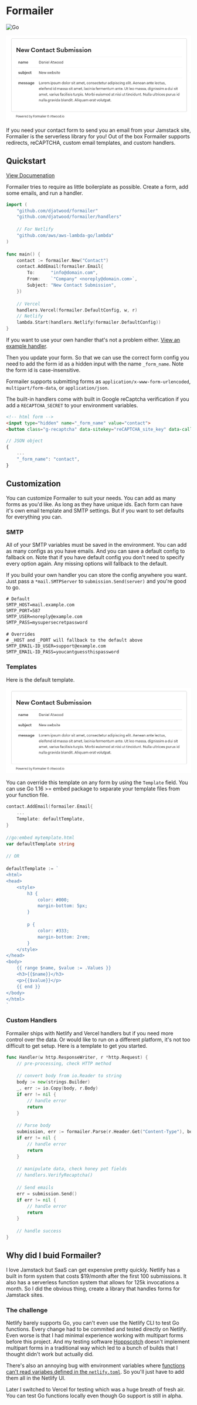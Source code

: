 # Formailer

![Go](https://github.com/djatwood/formailer/workflows/Go/badge.svg)

![Screenshot](img.png)

If you need your contact form to send you an email from your Jamstack site, Formailer is the serverless library for you! Out of the box Formailer supports redirects, reCAPTCHA, custom email templates, and custom handlers.

## Quickstart
[View Documenation](https://pkg.go.dev/github.com/djatwood/formailer)

Formailer tries to require as little boilerplate as possible. Create a form, add some emails, and run a handler.
```go
import (
	"github.com/djatwood/formailer"
	"github.com/djatwood/formailer/handlers"
	
	// For Netlify
	"github.com/aws/aws-lambda-go/lambda"
)

func main() {
	contact := formailer.New("Contact")
	contact.AddEmail(formailer.Email{
		To:      "info@domain.com",
		From:    `"Company" <noreply@domain.com>`,
		Subject: "New Contact Submission",
	})

	// Vercel
	handlers.Vercel(formailer.DefaultConfig, w, r)
	// Netlify
	lambda.Start(handlers.Netlify(formailer.DefaultConfig))
}
```
If you want to use your own handler that's not a problem either. [View an example handler](#user-content-custom-handlers).

Then you update your form. So that we can use the correct form config you need to add the form id as a hidden input with the name `_form_name`. Note the form id is case-insensitive.

Formailer supports submitting forms as `application/x-www-form-urlencoded`, `multipart/form-data`, or `application/json`.

The built-in handlers come with built in Google reCaptcha verification if you add a `RECAPTCHA_SECRET` to your environment variables.
```html
<!-- html form -->
<input type="hidden" name="_form_name" value="contact">
<button class="g-recaptcha" data-sitekey="reCAPTCHA_site_key" data-callback='onSubmit' data-action='submit'>Submit</button>
```
```javascript
// JSON object
{
	...
	"_form_name": "contact",
}
```

## Customization

You can customize Formailer to suit your needs. You can add as many forms as you'd like. As long as they have unique ids. Each form can have it's own email template and SMTP settings. But if you want to set defaults for everything you can.
### SMTP

All of your SMTP variables must be saved in the environment. You can add as many configs as you have emails. And you can save a default config to fallback on. Note that if you have default config you don't need to specify every option again. Any missing options will fallback to the default.

If you build your own handler you can store the config anywhere you want. Just pass a `*mail.SMTPServer` to `submission.Send(server)` and you're good to go.

```env
# Default
SMTP_HOST=mail.example.com
SMTP_PORT=587
SMTP_USER=noreply@example.com
SMTP_PASS=mysupersecretpassword

# Overrides
# _HOST and _PORT will fallback to the default above
SMTP_EMAIL-ID_USER=support@example.com
SMTP_EMAIL-ID_PASS=youcantguessthispassword
```

### Templates
Here is the default template.

![Screenshot](img.png)

You can override this template on any form by using the `Template` field. You can use Go 1.16 >= embed package to separate your template files from your function file.
```go
contact.AddEmail(formailer.Email{
	...
	Template: defaultTemplate,
}

//go:embed mytemplate.html
var defaultTemplate string

// OR

defaultTemplate := `
<html>
<head>
    <style>
        h3 {
            color: #000;
            margin-bottom: 5px;
        }

        p {
            color: #333;
            margin-bottom: 2rem;
        }
    </style>
</head>
<body>
    {{ range $name, $value := .Values }}
    <h3>{{$name}}</h3>
    <p>{{$value}}</p>
    {{ end }}
</body>
</html>
`
```

### Custom Handlers
Formailer ships with Netlify and Vercel handlers but if you need more control over the data. Or would like to run on a different platform, it's not too difficult to get setup. Here is a template to get you started.
```go
func Handler(w http.ResponseWriter, r *http.Request) {
	// pre-processing, check HTTP method

	// convert body from io.Reader to string
	body := new(strings.Builder)
	_, err := io.Copy(body, r.Body)
	if err != nil {
		// handle error
		return
	}
	
	// Parse body
	submission, err := formailer.Parse(r.Header.Get("Content-Type"), body.String())
	if err != nil {
		// handle error
		return
	}

	// manipulate data, check honey pot fields
	// handlers.VerifyRecaptcha()

	// Send emails
	err = submission.Send()
	if err != nil {
		// handle error
		return
	}

	// handle success
}
```

## Why did I buid Formailer?

I love Jamstack but SaaS can get expensive pretty quickly. Netlify has a built in form system that costs $19/month after the first 100 submissions. It also has a serverless function system that allows for 125k invocations a month. So I did the obvious thing, create a library that handles forms for Jamstack sites.

### The challenge
Netlify barely supports Go, you can't even use the Netlify CLI to test Go functions. Every change had to be commited and tested directly on Netlify. Even worse is that I had minimal experience working with multipart forms before this project. And my testing software [Hoppscotch](https://hoppscotch.io) doesn't implement multipart forms in a traditional way which led to a bunch of builds that I thought didn't work but actually did.

There's also an annoying bug with environment variables where [functions can't read variabes defined in the `netlify.toml`](https://github.com/netlify/netlify-lambda/issues/59). So you'll just have to add them all in the Netlify UI.

Later I switched to Vercel for testing which was a huge breath of fresh air. You can test Go functions locally even though Go support is still in alpha.
